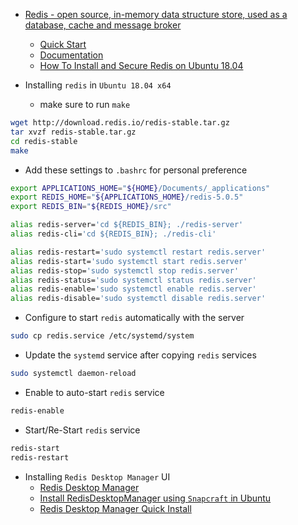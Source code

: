 - [Redis - open source, in-memory data structure store, used as a database, cache and message broker](https://redis.io/)
  - [Quick Start](https://redis.io/topics/quickstart)
  - [Documentation](https://redis.io/documentation)
  - [How To Install and Secure Redis on Ubuntu 18.04](https://www.digitalocean.com/community/tutorials/how-to-install-and-secure-redis-on-ubuntu-18-04)

- Installing `redis` in `Ubuntu 18.04 x64`
  - make sure to run `make`

```bash
wget http://download.redis.io/redis-stable.tar.gz
tar xvzf redis-stable.tar.gz
cd redis-stable
make
```

- Add these settings to `.bashrc` for personal preference

```bash
export APPLICATIONS_HOME="${HOME}/Documents/_applications"
export REDIS_HOME="${APPLICATIONS_HOME}/redis-5.0.5"
export REDIS_BIN="${REDIS_HOME}/src"

alias redis-server='cd ${REDIS_BIN}; ./redis-server'
alias redis-cli='cd ${REDIS_BIN}; ./redis-cli'

alias redis-restart='sudo systemctl restart redis.server'
alias redis-start='sudo systemctl start redis.server'
alias redis-stop='sudo systemctl stop redis.server'
alias redis-status='sudo systemctl status redis.server'
alias redis-enable='sudo systemctl enable redis.server'
alias redis-disable='sudo systemctl disable redis.server'
```

- Configure to start `redis` automatically with the server

```bash
sudo cp redis.service /etc/systemd/system
```

- Update the `systemd` service after copying `redis` services 

```bash
sudo systemctl daemon-reload
```

- Enable to auto-start `redis` service

```bash
redis-enable
```

- Start/Re-Start `redis` service

```bash
redis-start
redis-restart
```

- Installing `Redis Desktop Manager` UI
  - [Redis Desktop Manager](https://redisdesktop.com/)
  - [Install RedisDesktopManager using `Snapcraft` in Ubuntu](https://snapcraft.io/redis-desktop-manager)
  - [Redis Desktop Manager Quick Install](http://docs.redisdesktop.com/en/latest/install/)

